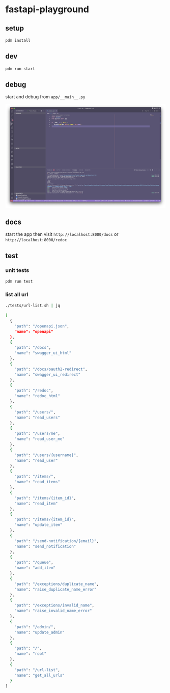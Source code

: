 # fastapi-playground

## setup

```sh
pdm install
```

## dev

```sh
pdm run start
```

## debug

start and debug from `app/__main__.py`

![start and debug from `app/__main__.py`](./assets/debug_entry.png)

## docs

start the app then visit `http://localhost:8000/docs` or `http://localhost:8000/redoc`

## test

### unit tests

```sh
pdm run test
```

### list all url

```sh
./tests/url-list.sh | jq
```

```sh
[
  {
    "path": "/openapi.json",
    "name": "openapi"
  },
  {
    "path": "/docs",
    "name": "swagger_ui_html"
  },
  {
    "path": "/docs/oauth2-redirect",
    "name": "swagger_ui_redirect"
  },
  {
    "path": "/redoc",
    "name": "redoc_html"
  },
  {
    "path": "/users/",
    "name": "read_users"
  },
  {
    "path": "/users/me",
    "name": "read_user_me"
  },
  {
    "path": "/users/{username}",
    "name": "read_user"
  },
  {
    "path": "/items/",
    "name": "read_items"
  },
  {
    "path": "/items/{item_id}",
    "name": "read_item"
  },
  {
    "path": "/items/{item_id}",
    "name": "update_item"
  },
  {
    "path": "/send-notification/{email}",
    "name": "send_notification"
  },
  {
    "path": "/queue",
    "name": "add_item"
  },
  {
    "path": "/exceptions/duplicate_name",
    "name": "raise_duplicate_name_error"
  },
  {
    "path": "/exceptions/invalid_name",
    "name": "raise_invalid_name_error"
  },
  {
    "path": "/admin/",
    "name": "update_admin"
  },
  {
    "path": "/",
    "name": "root"
  },
  {
    "path": "/url-list",
    "name": "get_all_urls"
  }
]
```
